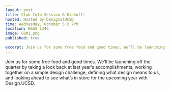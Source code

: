 ```yaml
---
layout: post
title: Club Info Session & Kickoff!
hosted: Hosted by DesignatUCSD
time: Wednesday, October 5 @ 7PM
location: H&SS 1346
image: GBM1.png
published: true

excerpt: Join us for some free food and good times. We’ll be launching off the quarter by taking a look back at last year’s accomplishments, working together on a simple design challenge, defining what design means to us, and looking ahead to see what’s in store for the upcoming year with Design.UCSD. 
---
```

Join us for some free food and good times. We’ll be launching off the quarter by taking a look back at last year’s accomplishments, working together on a simple design challenge, defining what design means to us, and looking ahead to see what’s in store for the upcoming year with Design.UCSD. 